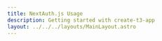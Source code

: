 ```yaml
---
title: NextAuth.js Usage
description: Getting started with create-t3-app
layout: ../../../layouts/MainLayout.astro
---
```

